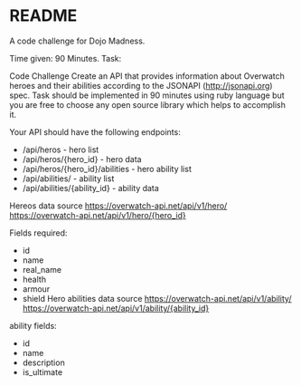 # README

A code challenge for Dojo Madness.

Time given: 90 Minutes.
Task:

Code Challenge
Create an API that provides information about Overwatch heroes and their abilities according to the JSONAPI (http://jsonapi.org) spec. Task should be implemented in 90 minutes using ruby language but you are free to choose any open source library which helps to accomplish it.

Your API should have the following endpoints:

- /api/heros - hero list
- /api/heros/{hero_id} - hero data
- /api/heros/{hero_id}/abilities - hero ability list
- /api/abilities/ - ability list
- /api/abilities/{ability_id} - ability data

Hereos data source
https://overwatch-api.net/api/v1/hero/ https://overwatch-api.net/api/v1/hero/{hero_id}

Fields required:
- id
- name
- real_name
- health
- armour
- shield
Hero abilities data source
https://overwatch-api.net/api/v1/ability/ https://overwatch-api.net/api/v1/ability/{ability_id}

ability fields:
- id
- name
- description
- is_ultimate
